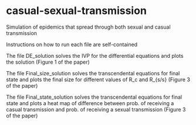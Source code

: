 # casual-sexual-transmission
Simulation of epidemics that spread through both sexual and casual transmission

Instructions on how to run each file are self-contained

The file DE_solution solves the IVP for the differential equations and plots the solution (Figure 1 of the paper)

The file Final_size_solution solves the transcendental equations for final state and plots the final size for different values of R_c and R_{s/s} (Figure 3 of the paper)

The file Final_state_solution solves the transcendental equations for final state and plots a heat map of difference between prob. of receiving a casual transmission and prob. of receiving a sexual transmission (Figure 3 of the paper)


